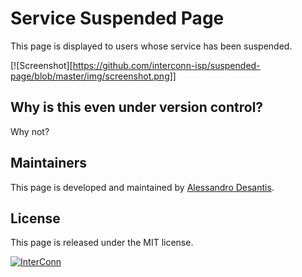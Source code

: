 # Service Suspended Page

This page is displayed to users whose service has been suspended.

[![Screenshot][https://github.com/interconn-isp/suspended-page/blob/master/img/screenshot.png]]

## Why is this even under version control?

Why not?

## Maintainers

This page is developed and maintained by [Alessandro Desantis](https://github.com/alessandro1997).

## License

This page is released under the MIT license.

[![InterConn](http://www.gravatar.com/avatar/b3f5893b97323096977545477e0066c5.jpg?s=100)](http://www.interconn.it)
